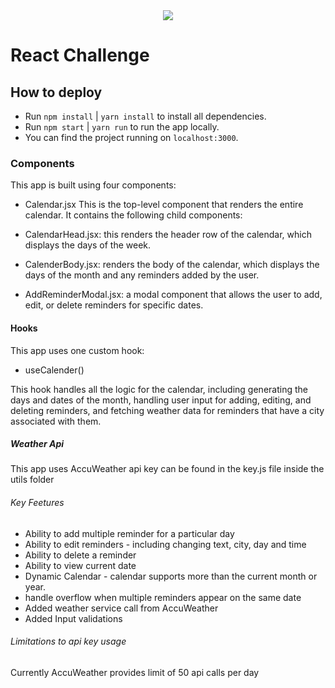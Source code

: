 <div align="center">
    <img src="https://raw.githubusercontent.com/Jobsity/ReactChallenge/main/src/assets/jobsity_logo_small.png"/>
</div>

# React Challenge

## How to deploy

- Run `npm install` | `yarn install` to install all dependencies.
- Run `npm start` | `yarn run` to run the app locally.
- You can find the project running on `localhost:3000`.

### Components

This app is built using four components:

- Calendar.jsx
  This is the top-level component that renders the entire calendar. It contains the following child components:

- CalendarHead.jsx: this renders the header row of the calendar, which displays the days of the week.
- CalenderBody.jsx: renders the body of the calendar, which displays the days of the month and any reminders added by the user.
- AddReminderModal.jsx: a modal component that allows the user to add, edit, or delete reminders for specific dates.

#### Hooks

This app uses one custom hook:

- useCalender()

This hook handles all the logic for the calendar, including generating the days and dates of the month, handling user input for adding, editing, and deleting reminders, and fetching weather data for reminders that have a city associated with them.

##### Weather Api

This app uses AccuWeather api key can be found in the key.js file inside the utils folder

###### Key Feetures

- Ability to add multiple reminder for a particular day
- Ability to edit reminders - including changing text, city, day and time
- Ability to delete a reminder
- Ability to view current date
- Dynamic Calendar - calendar supports more than the current month or year.
- handle overflow when multiple reminders appear on the same date
- Added weather service call from AccuWeather
- Added Input validations

###### Limitations to api key usage

Currently AccuWeather provides limit of 50 api calls per day
